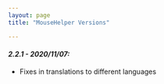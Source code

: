 ```yaml
---
layout: page
title: "MouseHelper Versions"

---
```

 
#### <a name="2.2.1"></a><b><i>2.2.1 - 2020/11/07:</i></b>

* Fixes in translations to different languages

